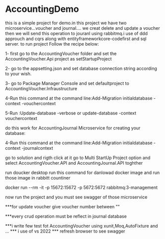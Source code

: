 # AccountingDemo

this  is a simple project for demo.in this project we have two microservice...voucher and  journal.... we creat delete and update a voucher then we will send this operation to jouranl using  rabbitmq.i use of ddd approuch and  cqrs   along  with  entityframeworkcore-codefirst and sql server.
to run project Follow the recipe below:

1- first  go  to the AccountingVoucher  folder  and  set the AccountingVoucher.Api project  as setStartupProject

2- go to  the  appsetting.json  and set   database connection string  according to your wish.

3- go to  Package Manager Console  and  set defaultproject to AccountingVoucher.Infraustructure

4-Run this command at the command line:Add-Migration initialdatabase -context -vouchercontext

5-Run :Update-database -verbose   or update-database -context vouchercontext

do this   work  for AccountingJournal Microservice for creating your database:

4-Run this command at the command line:Add-Migration initialdatabase -context -journalcontext


go to  solution and rigth click  at it   go to Multi StartUp  Project option and  select  AccountingVoucher.API and  AccountingJournal.API  toghther

run doucker desktop 
run  this command  for danlowad   docker image and run those image  in rabbitt countiner 

docker run --rm -it -p 15672:15672 -p 5672:5672 rabbitmq:3-management


now  run  the project  and you must  see swagger of those microservice

***for update voucher give voucher number between ""

***every crud operation must be reflect  in journal database

***i write few test fot  AccountingVoucher using xunit,Moq,AutoFixture and  ...
*** i use of vs 2022 
*** refresh browser to see swagger
